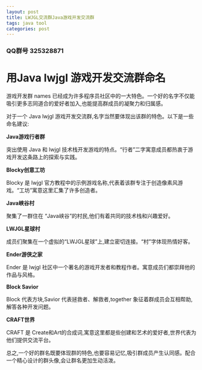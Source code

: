 ```yaml
---
layout: post
title: LWJGL交流群Java游戏开发交流群
tags: java tool
categories: post
---
```


### QQ群号 325328871

# 用Java lwjgl 游戏开发交流群命名

游戏开发群 names 已经成为许多程序员社区中的一大特色。一个好的名字不仅能吸引更多志同道合的爱好者加入,也能提高群成员的凝聚力和归属感。

对于一个 Java lwjgl 游戏开发交流群,名字当然要体现出该群的特色。以下是一些命名建议:

**Java游戏行者群**

突出使用 Java 和 lwjgl 技术栈开发游戏的特点。“行者”二字寓意成员都热衷于游戏开发这条路上的探索与实践。

**Blocky创意工坊** 

Blocky 是 lwjgl 官方教程中的示例游戏名称,代表着该群专注于创造像素风游戏。“工坊”寓意这里汇集了许多创造者。

**Java峡谷村**

聚集了一群住在 “Java峡谷”的村民,他们有着共同的技术栈和兴趣爱好。

**LWJGL星球村** 

成员们聚集在一个虚拟的“LWJGL星球”上,建立密切连接。“村”字体现热情好客。

**Ender游侠之家**

Ender 是 lwjgl 社区中一个著名的游戏开发者和教程作者。寓意成员们都崇拜他的作品与风格。

**Block Savior**

Block 代表方块,Savior 代表拯救者、解救者,together 象征着群成员会互相帮助,解答各种开发问题。

**CRAFT世界**

CRAFT 是 Create和Art的合成词,寓意这里都是些创建和艺术的爱好者,世界代表为他们提供交流平台。

总之,一个好的群名既要体现群的特色,也要容易记忆,吸引群成员产生认同感。配合一个精心设计的群头像,会让群名更加生动活泼。
